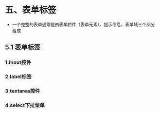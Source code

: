 # 五、表单标签
* 一个完整的表单通常是由表单控件（表单元素）、提示信息、表单域三个部分组成
## 5.1 表单标签
### 1.inout控件

### 2.label标签
### 3.textarea控件
### 4.select下拉菜单